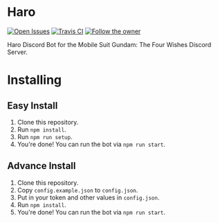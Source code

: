 # Haro

[![Open Issues](https://badgen.net/github/open-issues/SpaceboyRoss01/harobot)](https://github.com/SpaceboyRoss01/harobot/issues)
[![Travis CI](https://badgen.net/travis/SpaceboyRoss01/harobot)](https://travis-ci.com/SpaceboyRoss01/harobot)
[![Follow the owner](https://badgen.net/twitter/follow/SpaceboyRoss)](https://twitter.com/SpaceboyRoss)

Haro Discord Bot for the Mobile Suit Gundam: The Four Wishes Discord Server.

# Installing

## Easy Install

1. Clone this repository.
2. Run `npm install`.
3. Run `npm run setup`.
4. You're done! You can run the bot via `npm run start`.

## Advance Install

1. Clone this repository.
2. Copy `config.example.json` to `config.json`.
3. Put in your token and other values in `config.json`.
4. Run `npm install`.
5. You're done! You can run the bot via `npm run start`.
